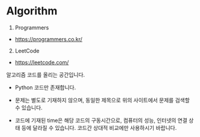 Algorithm
=====

1. Programmers
  - https://programmers.co.kr/

2. LeetCode
  - https://leetcode.com/


알고리즘 코드를 올리는 공간입니다.

- Python 코드만 존재합니다.

- 문제는 별도로 기재하지 않으며, 동일한 제목으로 위의 사이트에서 문제를 검색할 수 있습니다.

- 코드에 기재된 time은 해당 코드의 구동시간으로, 컴퓨터의 성능, 인터넷의 연결 상태 등에 달라질
수 있습니다. 코드간 상대적 비교에만 사용하시기 바랍니다.
